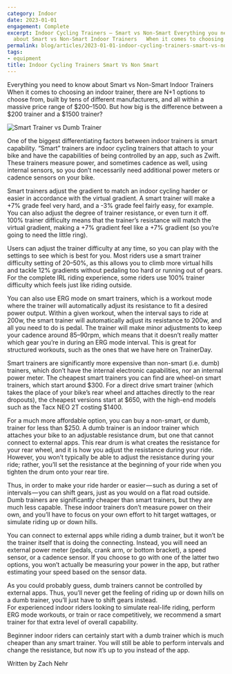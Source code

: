 ```yaml
---
category: Indoor
date: 2023-01-01
engagement: Complete
excerpt: Indoor Cycling Trainers — Smart vs Non-Smart Everything you need to know
  about Smart vs Non-Smart Indoor Trainers   When it comes to choosing an...
permalink: blog/articles/2023-01-01-indoor-cycling-trainers-smart-vs-non-smart-1a44ba928154
tags:
- equipment
title: Indoor Cycling Trainers Smart Vs Non Smart
---
```

Everything you need to know about Smart vs Non-Smart Indoor Trainers  
When it comes to choosing an indoor trainer, there are N+1 options to choose from, built by tens of different manufacturers, and all within a massive price range of $200–1500. But how big is the difference between a $200 trainer and a $1500 trainer?

![Smart Trainer vs Dumb Trainer](https://shared-web.s3.amazonaws.com/blog/images/2024-03-1gr4fQIRxl03MBD6OZ7s9WA.png)

One of the biggest differentiating factors between indoor trainers is smart capability. “Smart” trainers are indoor cycling trainers that attach to your bike and have the capabilities of being controlled by an app, such as Zwift. These trainers measure power, and sometimes cadence as well, using internal sensors, so you don’t necessarily need additional power meters or cadence sensors on your bike.

Smart trainers adjust the gradient to match an indoor cycling harder or easier in accordance with the virtual gradient. A smart trainer will make a +7% grade feel very hard, and a -3% grade feel fairly easy, for example. You can also adjust the degree of trainer resistance, or even turn it off. 100% trainer difficulty means that the trainer’s resistance will match the virtual gradient, making a +7% gradient feel like a +7% gradient (so you’re going to need the little ring).

Users can adjust the trainer difficulty at any time, so you can play with the settings to see which is best for you. Most riders use a smart trainer difficulty setting of 20–50%, as this allows you to climb more virtual hills and tackle 12% gradients without pedaling too hard or running out of gears. For the complete IRL riding experience, some riders use 100% trainer difficulty which feels just like riding outside.

You can also use ERG mode on smart trainers, which is a workout mode where the trainer will automatically adjust its resistance to fit a desired power output. Within a given workout, when the interval says to ride at 200w, the smart trainer will automatically adjust its resistance to 200w, and all you need to do is pedal. The trainer will make minor adjustments to keep your cadence around 85–90rpm, which means that it doesn’t really matter which gear you’re in during an ERG mode interval. This is great for structured workouts, such as the ones that we have here on TrainerDay.

Smart trainers are significantly more expensive than non-smart (i.e. dumb) trainers, which don’t have the internal electronic capabilities, nor an internal power meter. The cheapest smart trainers you can find are wheel-on smart trainers, which start around $300. For a direct drive smart trainer (which takes the place of your bike’s rear wheel and attaches directly to the rear dropouts), the cheapest versions start at $650, with the high-end models such as the Tacx NEO 2T costing $1400.

For a much more affordable option, you can buy a non-smart, or dumb, trainer for less than $250. A dumb trainer is an indoor trainer which attaches your bike to an adjustable resistance drum, but one that cannot connect to external apps. This rear drum is what creates the resistance for your rear wheel, and it is how you adjust the resistance during your ride. However, you won’t typically be able to adjust the resistance during your ride; rather, you’ll set the resistance at the beginning of your ride when you tighten the drum onto your rear tire.

Thus, in order to make your ride harder or easier — such as during a set of intervals — you can shift gears, just as you would on a flat road outside.   
Dumb trainers are significantly cheaper than smart trainers, but they are much less capable. These indoor trainers don’t measure power on their own, and you’ll have to focus on your own effort to hit target wattages, or simulate riding up or down hills.

You can connect to external apps while riding a dumb trainer, but it won’t be the trainer itself that is doing the connecting. Instead, you will need an external power meter (pedals, crank arm, or bottom bracket), a speed sensor, or a cadence sensor. If you choose to go with one of the latter two options, you won’t actually be measuring your power in the app, but rather estimating your speed based on the sensor data.

As you could probably guess, dumb trainers cannot be controlled by external apps. Thus, you’ll never get the feeling of riding up or down hills on a dumb trainer, you’ll just have to shift gears instead.   
For experienced indoor riders looking to simulate real-life riding, perform ERG mode workouts, or train or race competitively, we recommend a smart trainer for that extra level of overall capability.

Beginner indoor riders can certainly start with a dumb trainer which is much cheaper than any smart trainer. You will still be able to perform intervals and change the resistance, but now it’s up to you instead of the app.

Written by Zach Nehr
